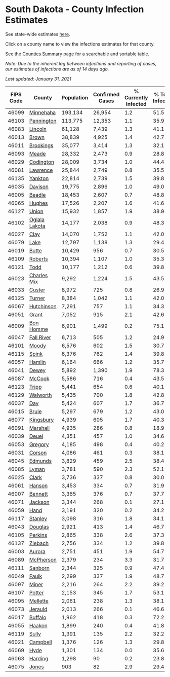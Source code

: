 # South Dakota - County Infection Estimates

See state-wide estimates [here](/infections/us-sd).

Click on a county name to view the infections estimates for that county.

See the [Counties Summary](/infections/summary-counties) page for a searchable and sortable table.

*Note: Due to the inherent lag between infections and reporting of cases, our estimates of infections are as of 14 days ago.*

*Last updated: January 31, 2021*

|   FIPS Code |                         County |   Population |   Confirmed Cases |   % Currently Infected |   % Total Infected |
|-------------|--------------------------------|--------------|-------------------|------------------------|--------------------|
|       46099 |         [Minnehaha](minnehaha) |      193,134 |            26,954 |                    1.2 |               51.5 |
|       46103 |       [Pennington](pennington) |      113,775 |            12,353 |                    1.1 |               35.9 |
|       46083 |             [Lincoln](lincoln) |       61,128 |             7,439 |                    1.3 |               41.1 |
|       46013 |                 [Brown](brown) |       38,839 |             4,925 |                    1.4 |               42.7 |
|       46011 |         [Brookings](brookings) |       35,077 |             3,414 |                    1.3 |               32.1 |
|       46093 |                 [Meade](meade) |       28,332 |             2,473 |                    0.9 |               28.8 |
|       46029 |         [Codington](codington) |       28,009 |             3,734 |                    1.0 |               44.4 |
|       46081 |           [Lawrence](lawrence) |       25,844 |             2,749 |                    0.8 |               35.5 |
|       46135 |             [Yankton](yankton) |       22,814 |             2,739 |                    1.5 |               39.8 |
|       46035 |             [Davison](davison) |       19,775 |             2,896 |                    1.0 |               49.0 |
|       46005 |               [Beadle](beadle) |       18,453 |             2,607 |                    0.7 |               48.8 |
|       46065 |               [Hughes](hughes) |       17,526 |             2,207 |                    1.6 |               41.6 |
|       46127 |                 [Union](union) |       15,932 |             1,857 |                    1.9 |               38.9 |
|       46102 | [Oglala Lakota](oglala-lakota) |       14,177 |             2,038 |                    0.9 |               48.3 |
|       46027 |                   [Clay](clay) |       14,070 |             1,752 |                    1.1 |               42.0 |
|       46079 |                   [Lake](lake) |       12,797 |             1,138 |                    1.3 |               29.4 |
|       46019 |                 [Butte](butte) |       10,429 |               956 |                    0.7 |               30.5 |
|       46109 |             [Roberts](roberts) |       10,394 |             1,107 |                    1.0 |               35.3 |
|       46121 |                   [Todd](todd) |       10,177 |             1,212 |                    0.6 |               39.8 |
|       46023 |     [Charles Mix](charles-mix) |        9,292 |             1,224 |                    1.5 |               43.5 |
|       46033 |               [Custer](custer) |        8,972 |               725 |                    0.8 |               26.9 |
|       46125 |               [Turner](turner) |        8,384 |             1,042 |                    1.1 |               42.0 |
|       46067 |       [Hutchinson](hutchinson) |        7,291 |               757 |                    1.1 |               34.3 |
|       46051 |                 [Grant](grant) |        7,052 |               915 |                    2.1 |               42.6 |
|       46009 |         [Bon Homme](bon-homme) |        6,901 |             1,499 |                    0.2 |               75.1 |
|       46047 |       [Fall River](fall-river) |        6,713 |               505 |                    1.2 |               24.9 |
|       46101 |                 [Moody](moody) |        6,576 |               602 |                    1.5 |               30.7 |
|       46115 |                 [Spink](spink) |        6,376 |               762 |                    1.4 |               39.8 |
|       46057 |               [Hamlin](hamlin) |        6,164 |               666 |                    1.2 |               35.7 |
|       46041 |                 [Dewey](dewey) |        5,892 |             1,390 |                    1.9 |               78.3 |
|       46087 |               [McCook](mccook) |        5,586 |               716 |                    0.4 |               43.5 |
|       46123 |                 [Tripp](tripp) |        5,441 |               654 |                    0.6 |               40.1 |
|       46129 |           [Walworth](walworth) |        5,435 |               700 |                    1.8 |               42.8 |
|       46037 |                     [Day](day) |        5,424 |               607 |                    1.7 |               36.7 |
|       46015 |                 [Brule](brule) |        5,297 |               679 |                    1.2 |               43.0 |
|       46077 |         [Kingsbury](kingsbury) |        4,939 |               605 |                    1.7 |               40.3 |
|       46091 |           [Marshall](marshall) |        4,935 |               286 |                    0.8 |               18.9 |
|       46039 |                 [Deuel](deuel) |        4,351 |               457 |                    1.0 |               34.6 |
|       46053 |             [Gregory](gregory) |        4,185 |               498 |                    0.4 |               40.2 |
|       46031 |               [Corson](corson) |        4,086 |               461 |                    0.3 |               38.1 |
|       46045 |             [Edmunds](edmunds) |        3,829 |               459 |                    2.5 |               38.4 |
|       46085 |                 [Lyman](lyman) |        3,781 |               590 |                    2.3 |               52.1 |
|       46025 |                 [Clark](clark) |        3,736 |               337 |                    0.8 |               30.0 |
|       46061 |               [Hanson](hanson) |        3,453 |               334 |                    0.7 |               31.9 |
|       46007 |             [Bennett](bennett) |        3,365 |               376 |                    0.7 |               37.7 |
|       46071 |             [Jackson](jackson) |        3,344 |               268 |                    0.1 |               27.1 |
|       46059 |                   [Hand](hand) |        3,191 |               320 |                    0.2 |               34.2 |
|       46117 |             [Stanley](stanley) |        3,098 |               316 |                    1.8 |               34.1 |
|       46043 |             [Douglas](douglas) |        2,921 |               413 |                    1.4 |               46.7 |
|       46105 |             [Perkins](perkins) |        2,865 |               338 |                    2.6 |               37.3 |
|       46137 |             [Ziebach](ziebach) |        2,756 |               334 |                    1.2 |               39.8 |
|       46003 |               [Aurora](aurora) |        2,751 |               451 |                    1.9 |               54.7 |
|       46089 |         [McPherson](mcpherson) |        2,379 |               234 |                    3.3 |               31.7 |
|       46111 |             [Sanborn](sanborn) |        2,344 |               325 |                    0.9 |               47.4 |
|       46049 |                 [Faulk](faulk) |        2,299 |               337 |                    1.9 |               48.7 |
|       46097 |                 [Miner](miner) |        2,216 |               264 |                    2.2 |               39.2 |
|       46107 |               [Potter](potter) |        2,153 |               345 |                    1.7 |               53.1 |
|       46095 |           [Mellette](mellette) |        2,061 |               238 |                    1.3 |               38.1 |
|       46073 |             [Jerauld](jerauld) |        2,013 |               266 |                    0.1 |               46.6 |
|       46017 |             [Buffalo](buffalo) |        1,962 |               418 |                    0.3 |               72.2 |
|       46055 |               [Haakon](haakon) |        1,899 |               240 |                    0.4 |               41.8 |
|       46119 |                 [Sully](sully) |        1,391 |               135 |                    2.2 |               32.2 |
|       46021 |           [Campbell](campbell) |        1,376 |               126 |                    1.3 |               29.8 |
|       46069 |                   [Hyde](hyde) |        1,301 |               134 |                    0.0 |               35.6 |
|       46063 |             [Harding](harding) |        1,298 |                90 |                    0.2 |               23.8 |
|       46075 |                 [Jones](jones) |          903 |                82 |                    2.9 |               29.4 |